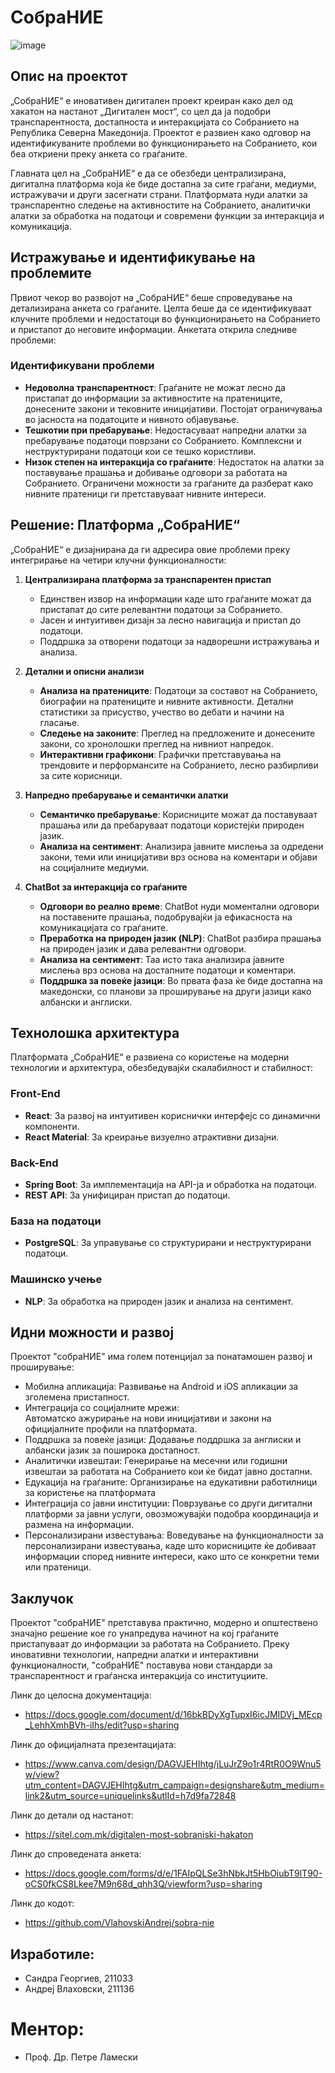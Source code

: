 
# СобраНИЕ

![image](https://github.com/user-attachments/assets/9e6776da-2a7d-4976-9023-5a02aad249c2)

## Опис на проектот

„СобраНИЕ“ е иновативен дигитален проект креиран како дел од хакатон на настанот „Дигитален мост“, со цел да ја подобри транспарентноста, достапноста и интеракцијата со Собранието на Република Северна Македонија. Проектот е развиен како одговор на идентификуваните проблеми во функционирањето на Собранието, кои беа откриени преку анкета со граѓаните.

Главната цел на „СобраНИЕ“ е да се обезбеди централизирана, дигитална платформа која ќе биде достапна за сите граѓани, медиуми, истражувачи и други засегнати страни. Платформата нуди алатки за транспарентно следење на активностите на Собранието, аналитички алатки за обработка на податоци и современи функции за интеракција и комуникација.

## Истражување и идентификување на проблемите

Првиот чекор во развојот на „СобраНИЕ“ беше спроведување на детализирана анкета со граѓаните. Целта беше да се идентификуваат клучните проблеми и недостатоци во функционирањето на Собранието и пристапот до неговите информации. Анкетата открила следниве проблеми:

### Идентификувани проблеми
- **Недоволна транспарентност**: Граѓаните не можат лесно да пристапат до информации за активностите на пратениците, донесените закони и тековните иницијативи. Постојат ограничувања во јасноста на податоците и нивното објавување.
- **Тешкотии при пребарување**: Недостасуваат напредни алатки за пребарување податоци поврзани со Собранието. Комплексни и неструктурирани податоци кои се тешко користливи.
- **Низок степен на интеракција со граѓаните**: Недостаток на алатки за поставување прашања и добивање одговори за работата на Собранието. Ограничени можности за граѓаните да разберат како нивните пратеници ги претставуваат нивните интереси.

## Решение: Платформа „СобраНИЕ“

„СобраНИЕ“ е дизајнирана да ги адресира овие проблеми преку интегрирање на четири клучни функционалности:

1. **Централизирана платформа за транспарентен пристап**
    - Единствен извор на информации каде што граѓаните можат да пристапат до сите релевантни податоци за Собранието.
    - Јасен и интуитивен дизајн за лесно навигација и пристап до податоци.
    - Поддршка за отворени податоци за надворешни истражувања и анализа.

2. **Детални и описни анализи**
    - **Анализа на пратениците**: Податоци за составот на Собранието, биографии на пратениците и нивните активности. Детални статистики за присуство, учество во дебати и начини на гласање.
    - **Следење на законите**: Преглед на предложените и донесените закони, со хронолошки преглед на нивниот напредок.
    - **Интерактивни графикони**: Графички претставувања на трендовите и перформансите на Собранието, лесно разбирливи за сите корисници.

3. **Напредно пребарување и семантички алатки**
    - **Семантичко пребарување**: Корисниците можат да поставуваат прашања или да пребаруваат податоци користејќи природен јазик.
    - **Анализа на сентимент**: Анализира јавните мислења за одредени закони, теми или иницијативи врз основа на коментари и објави на социјалните медиуми.

4. **ChatBot за интеракција со граѓаните**
    - **Одговори во реално време**: ChatBot нуди моментални одговори на поставените прашања, подобрувајќи ја ефикасноста на комуникацијата со граѓаните.
    - **Преработка на природен јазик (NLP)**: ChatBot разбира прашања на природен јазик и дава релевантни одговори.
    - **Анализа на сентимент**: Таа исто така анализира јавните мислења врз основа на достапните податоци и коментари.
    - **Поддршка за повеќе јазици**: Во првата фаза ќе биде достапна на македонски, со планови за проширување на други јазици како албански и англиски.

## Технолошка архитектура

Платформата „СобраНИЕ“ е развиена со користење на модерни технологии и архитектура, обезбедувајќи скалабилност и стабилност:

### Front-End
- **React**: За развој на интуитивен кориснички интерфејс со динамични компоненти.
- **React Material**: За креирање визуелно атрактивни дизајни.

### Back-End
- **Spring Boot**: За имплементација на API-ја и обработка на податоци.
- **REST API**: За унифициран пристап до податоци.

### База на податоци
- **PostgreSQL**: За управување со структурирани и неструктурирани податоци.

### Машинско учење
- **NLP**: За обработка на природен јазик и анализа на сентимент.





## Идни можности и развој

Проектот "собраНИЕ" има голем потенцијал за понатамошен развој и проширување:
- Мобилна апликација:
  Развивање на Android и iOS апликации за зголемена пристапност.
- Интеграција со социјалните мрежи:  
Автоматско ажурирање на нови иницијативи и закони на официјалните профили на платформата.
- Поддршка за повеќе јазици:
Додавање поддршка за англиски и албански јазик за поширока достапност.
- Аналитички извештаи:
Генерирање на месечни или годишни извештаи за работата на Собранието кои ќе бидат јавно достапни.
- Едукација на граѓаните:
Организирање на едукативни работилници за користење на платформата
- Интеграција со јавни институции:
Поврзување со други дигитални платформи за јавни услуги, овозможувајќи подобра координација и размена на информации.
- Персонализирани известувања:
Воведување на функционалности за персонализирани известувања, каде што корисниците ќе добиваат информации според нивните интереси, како што се конкретни теми или пратеници.


## Заклучок
Проектот "собраНИЕ" претставува практично, модерно и општествено значајно решение кое го унапредува начинот на кој граѓаните пристапуваат до информации за работата на Собранието. Преку иновативни технологии, напредни алатки и интерактивни функционалности, "собраНИЕ" поставува нови стандарди за транспарентност и граѓанска интеракција со институциите.

Линк до целосна документација:
- https://docs.google.com/document/d/16bkBDyXgTupxI6icJMIDVj_MEcp_LehhXmhBVh-iIhs/edit?usp=sharing

Линк до официјалната презентацијата:
- https://www.canva.com/design/DAGVJEHIhtg/jLuJrZ9o1r4RtR0O9Wnu5w/view?utm_content=DAGVJEHIhtg&utm_campaign=designshare&utm_medium=link2&utm_source=uniquelinks&utlId=h7d9fa72848

Линк до детали од настанот:
- https://sitel.com.mk/digitalen-most-sobraniski-hakaton

Линк до спроведената анкета:
- https://docs.google.com/forms/d/e/1FAIpQLSe3hNbkJt5HbOiubT9lT90-oCS0fkCS8Lkee7M9n68d_qhh3Q/viewform?usp=sharing

Линк до кодот:
- https://github.com/VlahovskiAndrej/sobra-nie


## Изработиле:	
- Сандра Георгиев, 211033
- Андреј Влаховски, 211136

# Mентор:
- Проф. Др. Петре Ламески
